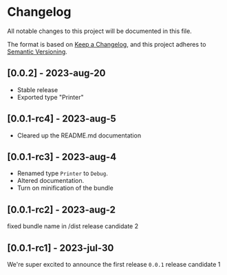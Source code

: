 # Changelog

All notable changes to this project will be documented in this file.

The format is based on [Keep a Changelog](https://keepachangelog.com/en/1.0.0/),
and this project adheres to [Semantic Versioning](https://semver.org/spec/v2.0.0.html).

## [0.0.2] - 2023-aug-20

-   Stable release
-   Exported type "Printer"

## [0.0.1-rc4] - 2023-aug-5

-   Cleared up the README.md documentation

## [0.0.1-rc3] - 2023-aug-4

-   Renamed type `Printer` to `Debug`.
-   Altered documentation.
-   Turn on minification of the bundle

## [0.0.1-rc2] - 2023-aug-2

fixed bundle name in /dist release candidate 2

## [0.0.1-rc1] - 2023-jul-30

We're super excited to announce the first release `0.0.1` release candidate 1
